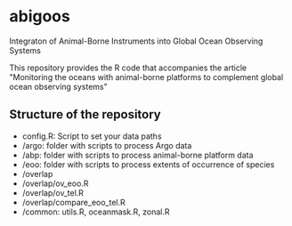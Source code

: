 # abigoos
Integraton of Animal-Borne Instruments into Global Ocean Observing Systems

This repository provides the R code that accompanies the article "Monitoring the oceans with animal-borne platforms to complement global ocean observing systems"



## Structure of the repository

* config.R: Script to set your data paths
* /argo: folder with scripts to process Argo data
* /abp: folder with scripts to process animal-borne platform data
* /eoo: folder with scripts to process extents of occurrence of species
* /overlap
* /overlap/ov_eoo.R
* /overlap/ov_tel.R
* /overlap/compare_eoo_tel.R
* /common: utils.R, oceanmask.R, zonal.R
